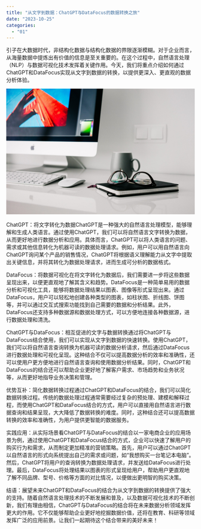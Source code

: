 ```yaml
---
title: "从文字到数据：ChatGPT与DataFocus的数据转换之旅"
date: "2023-10-25"
categories: 
  - "01"
---
```


引子在大数据时代，非结构化数据与结构化数据的界限逐渐模糊。对于企业而言，从海量数据中提炼出有价值的信息是至关重要的。在这个过程中，自然语言处理（NLP）与数据可视化技术发挥着关键作用。今天，我们将重点介绍如何通过ChatGPT和DataFocus实现从文字到数据的转换，以提供更深入、更直观的数据分析体验。

![](images/1697699395-office-820390-scaled.jpg)

ChatGPT：将文字转化为数据ChatGPT是一种强大的自然语言处理模型，能够理解和生成人类语言。通过使用ChatGPT，我们可以将自然语言文字转换为数据，从而更好地进行数据分析和应用。具体而言，ChatGPT可以将人类语言的问题、需求或其他信息转化为机器可读的数据处理请求。例如，用户可以用自然语言向ChatGPT询问某个产品的销售情况，ChatGPT将根据语义理解能力从文字中提取出关键信息，并将其转化为数据处理请求，进而生成可分析的数据格式。

DataFocus：将数据可视化在将文字转化为数据后，我们需要进一步将这些数据呈现出来，以便更直观地了解其含义和趋势。DataFocus是一种简单易用的数据分析和可视化工具，能够将数据处理结果以图表、图像等形式呈现出来。通过DataFocus，用户可以轻松地创建各种类型的图表，如柱状图、折线图、饼图等，并可以通过交互式搜索功能找到自己需要的数据和分析结果。此外，DataFocus还支持多种数据源和数据处理方式，可以方便地连接各种数据源，进行数据处理和清洗。

ChatGPT与DataFocus：相互促进的文字与数据转换通过将ChatGPT与DataFocus结合使用，我们可以实现从文字到数据的快速转换。使用ChatGPT，我们可以将自然语言查询转换为机器可读的数据分析请求，然后通过DataFocus进行数据处理和可视化呈现。这种结合不仅可以提高数据分析的效率和准确性，还可以使用户更方便地进行自然语言查询和使用数据分析结果。同时，ChatGPT和DataFocus的结合还可以帮助企业更好地了解客户需求、市场趋势和业务状况等，从而更好地指导业务决策和管理。

优势互补：简化数据转换过程通过ChatGPT和DataFocus的结合，我们可以简化数据转换过程。传统的数据处理过程通常需要经过复杂的预处理、建模和解释过程，而使用ChatGPT和DataFocus结合的方式，用户可以直接用自然语言进行数据查询和结果呈现，大大降低了数据转换的难度。同时，这种结合还可以提高数据转换的效率和准确性，为用户提供更智能的数据服务。

实践应用：从实际场景看ChatGPT与DataFocus的结合以一家电商企业的应用场景为例，通过使用ChatGPT和DataFocus结合的方式，企业可以快速了解用户的购买行为和需求，从而制定更加精准的营销策略。首先，用户可以通过ChatGPT以自然语言的形式向系统提出自己的需求或问题，如“我想购买一台笔记本电脑”。然后，ChatGPT将用户的查询转换为数据处理请求，并发送给DataFocus进行处理。最后，DataFocus将处理结果以图表的形式呈现给用户，帮助用户更直观地了解不同品牌、型号、价格等方面的对比情况，以便做出更明智的购买决策。

结语：展望未来ChatGPT和DataFocus的结合为从文字到数据的转换提供了强大的支持。随着自然语言处理技术的不断发展和普及，以及数据可视化技术的不断创新，我们有理由相信，ChatGPT与DataFocus的结合将在未来数据分析领域发挥更大的作用。它不仅能够帮助企业更好地挖掘数据价值，还将在教育、科研等领域发挥广泛的应用前景。让我们一起期待这个结合带来的美好未来！
